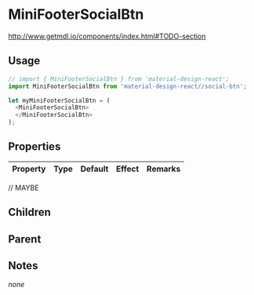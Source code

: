 # MiniFooterSocialBtn

http://www.getmdl.io/components/index.html#TODO-section


## Usage

```javascript
// import { MiniFooterSocialBtn } from 'material-design-react';
import MiniFooterSocialBtn from 'material-design-react//social-btn';

let myMiniFooterSocialBtn = (
  <MiniFooterSocialBtn>
  </MiniFooterSocialBtn>
);
```



## Properties

Property | Type | Default | Effect | Remarks
-------- | -----| ------- | ------ | -------

// MAYBE


## Children

## Parent

[](..//README.md)


## Notes

*none*
